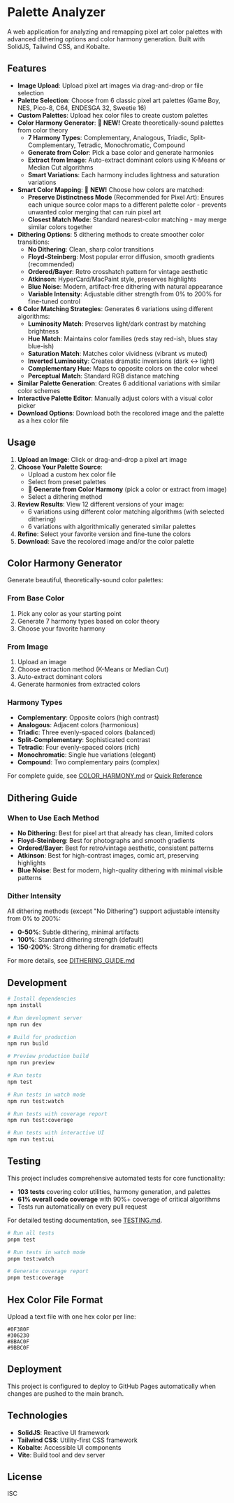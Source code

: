 # Palette Analyzer

A web application for analyzing and remapping pixel art color palettes with advanced dithering options and color harmony generation. Built with SolidJS, Tailwind CSS, and Kobalte.

## Features

- **Image Upload**: Upload pixel art images via drag-and-drop or file selection
- **Palette Selection**: Choose from 6 classic pixel art palettes (Game Boy, NES, Pico-8, C64, ENDESGA 32, Sweetie 16)
- **Custom Palettes**: Upload hex color files to create custom palettes
- **Color Harmony Generator**: 🎨 **NEW!** Create theoretically-sound palettes from color theory
  - **7 Harmony Types**: Complementary, Analogous, Triadic, Split-Complementary, Tetradic, Monochromatic, Compound
  - **Generate from Color**: Pick a base color and generate harmonies
  - **Extract from Image**: Auto-extract dominant colors using K-Means or Median Cut algorithms
  - **Smart Variations**: Each harmony includes lightness and saturation variations
- **Smart Color Mapping**: 🎨 **NEW!** Choose how colors are matched:
  - **Preserve Distinctness Mode** (Recommended for Pixel Art): Ensures each unique source color maps to a different palette color - prevents unwanted color merging that can ruin pixel art
  - **Closest Match Mode**: Standard nearest-color matching - may merge similar colors together
- **Dithering Options**: 5 dithering methods to create smoother color transitions:
  - **No Dithering**: Clean, sharp color transitions
  - **Floyd-Steinberg**: Most popular error diffusion, smooth gradients (recommended)
  - **Ordered/Bayer**: Retro crosshatch pattern for vintage aesthetic
  - **Atkinson**: HyperCard/MacPaint style, preserves highlights
  - **Blue Noise**: Modern, artifact-free dithering with natural appearance
  - **Variable Intensity**: Adjustable dither strength from 0% to 200% for fine-tuned control
- **6 Color Matching Strategies**: Generates 6 variations using different algorithms:
  - **Luminosity Match**: Preserves light/dark contrast by matching brightness
  - **Hue Match**: Maintains color families (reds stay red-ish, blues stay blue-ish)
  - **Saturation Match**: Matches color vividness (vibrant vs muted)
  - **Inverted Luminosity**: Creates dramatic inversions (dark ↔ light)
  - **Complementary Hue**: Maps to opposite colors on the color wheel
  - **Perceptual Match**: Standard RGB distance matching
- **Similar Palette Generation**: Creates 6 additional variations with similar color schemes
- **Interactive Palette Editor**: Manually adjust colors with a visual color picker
- **Download Options**: Download both the recolored image and the palette as a hex color file

## Usage

1. **Upload an Image**: Click or drag-and-drop a pixel art image
2. **Choose Your Palette Source**:
   - Upload a custom hex color file
   - Select from preset palettes
   - **🎨 Generate from Color Harmony** (pick a color or extract from image)
   - Select a dithering method
3. **Review Results**: View 12 different versions of your image:
   - 6 variations using different color matching algorithms (with selected dithering)
   - 6 variations with algorithmically generated similar palettes
4. **Refine**: Select your favorite version and fine-tune the colors
5. **Download**: Save the recolored image and/or the color palette

## Color Harmony Generator

Generate beautiful, theoretically-sound color palettes:

### From Base Color
1. Pick any color as your starting point
2. Generate 7 harmony types based on color theory
3. Choose your favorite harmony

### From Image
1. Upload an image
2. Choose extraction method (K-Means or Median Cut)
3. Auto-extract dominant colors
4. Generate harmonies from extracted colors

### Harmony Types
- **Complementary**: Opposite colors (high contrast)
- **Analogous**: Adjacent colors (harmonious)
- **Triadic**: Three evenly-spaced colors (balanced)
- **Split-Complementary**: Sophisticated contrast
- **Tetradic**: Four evenly-spaced colors (rich)
- **Monochromatic**: Single hue variations (elegant)
- **Compound**: Two complementary pairs (complex)

For complete guide, see [COLOR_HARMONY.md](COLOR_HARMONY.md) or [Quick Reference](COLOR_HARMONY_QUICK_REF.md)

## Dithering Guide

### When to Use Each Method

- **No Dithering**: Best for pixel art that already has clean, limited colors
- **Floyd-Steinberg**: Best for photographs and smooth gradients
- **Ordered/Bayer**: Best for retro/vintage aesthetic, consistent patterns
- **Atkinson**: Best for high-contrast images, comic art, preserving highlights
- **Blue Noise**: Best for modern, high-quality dithering with minimal visible patterns

### Dither Intensity

All dithering methods (except "No Dithering") support adjustable intensity from 0% to 200%:
- **0-50%**: Subtle dithering, minimal artifacts
- **100%**: Standard dithering strength (default)
- **150-200%**: Strong dithering for dramatic effects

For more details, see [DITHERING_GUIDE.md](DITHERING_GUIDE.md)

## Development

```bash
# Install dependencies
npm install

# Run development server
npm run dev

# Build for production
npm run build

# Preview production build
npm run preview

# Run tests
npm test

# Run tests in watch mode
npm run test:watch

# Run tests with coverage report
npm run test:coverage

# Run tests with interactive UI
npm run test:ui
```

## Testing

This project includes comprehensive automated tests for core functionality:
- **103 tests** covering color utilities, harmony generation, and palettes
- **61% overall code coverage** with 90%+ coverage of critical algorithms
- Tests run automatically on every pull request

For detailed testing documentation, see [TESTING.md](TESTING.md).

```bash
# Run all tests
pnpm test

# Run tests in watch mode
pnpm test:watch

# Generate coverage report
pnpm test:coverage
```

## Hex Color File Format

Upload a text file with one hex color per line:

```
#0F380F
#306230
#8BAC0F
#9BBC0F
```

## Deployment

This project is configured to deploy to GitHub Pages automatically when changes are pushed to the main branch.

## Technologies

- **SolidJS**: Reactive UI framework
- **Tailwind CSS**: Utility-first CSS framework
- **Kobalte**: Accessible UI components
- **Vite**: Build tool and dev server

## License

ISC
